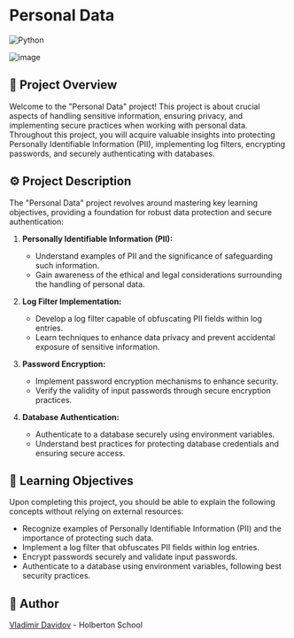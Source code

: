 # Personal Data
![Python](https://img.shields.io/badge/Python-3.7-blue?style=for-the-badge&logo=python&logoColor=white)

![image](https://github.com/v-dav/holbertonschool-web_back_end/assets/115344057/89ee53c4-4fa4-4045-96fb-fe871d81c291)

## 🧐 Project Overview

Welcome to the "Personal Data" project! This project is about crucial aspects of handling sensitive information, ensuring privacy, and implementing secure practices when working with personal data. Throughout this project, you will acquire valuable insights into protecting Personally Identifiable Information (PII), implementing log filters, encrypting passwords, and securely authenticating with databases.

## ⚙️ Project Description

The "Personal Data" project revolves around mastering key learning objectives, providing a foundation for robust data protection and secure authentication:

1. **Personally Identifiable Information (PII):**
   - Understand examples of PII and the significance of safeguarding such information.
   - Gain awareness of the ethical and legal considerations surrounding the handling of personal data.

2. **Log Filter Implementation:**
   - Develop a log filter capable of obfuscating PII fields within log entries.
   - Learn techniques to enhance data privacy and prevent accidental exposure of sensitive information.

3. **Password Encryption:**
   - Implement password encryption mechanisms to enhance security.
   - Verify the validity of input passwords through secure encryption practices.

4. **Database Authentication:**
   - Authenticate to a database securely using environment variables.
   - Understand best practices for protecting database credentials and ensuring secure access.

## 📖 Learning Objectives

Upon completing this project, you should be able to explain the following concepts without relying on external resources:

- Recognize examples of Personally Identifiable Information (PII) and the importance of protecting such data.
- Implement a log filter that obfuscates PII fields within log entries.
- Encrypt passwords securely and validate input passwords.
- Authenticate to a database using environment variables, following best security practices.

##  🙇 Author

[Vladimir Davidov](https://github.com/v-dav) - Holberton School
